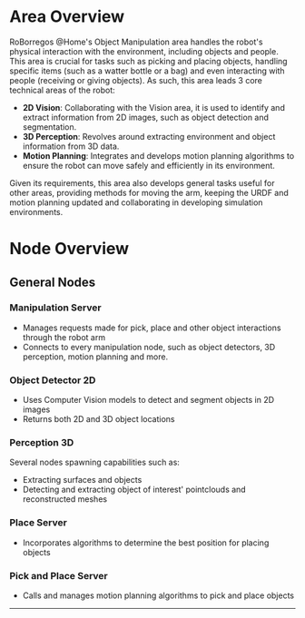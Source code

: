 # Area Overview
RoBorregos @Home's Object Manipulation area handles the robot's physical interaction with the environment, including objects and people. This area is crucial for tasks such as picking and placing objects, handling specific items (such as a watter bottle or a bag) and even interacting with people (receiving or giving objects). As such, this area leads 3 core technical areas of the robot:

- **2D Vision**: Collaborating with the Vision area, it is used to identify and extract information from 2D images, such as object detection and segmentation.
- **3D Perception**: Revolves around extracting environment and object information from 3D data.
- **Motion Planning**: Integrates and develops motion planning algorithms to ensure the robot can move safely and efficiently in its environment.

Given its requirements, this area also develops general tasks useful for other areas, providing methods for moving the arm, keeping the URDF and motion planning updated and collaborating in developing simulation environments.

# Node Overview

## General Nodes

### Manipulation Server
- Manages requests made for pick, place and other object interactions through the robot arm
- Connects to every manipulation node, such as object detectors, 3D perception, motion planning and more. 

### Object Detector 2D
- Uses Computer Vision models to detect and segment objects in 2D images
- Returns both 2D and 3D object locations  

### Perception 3D
Several nodes spawning capabilities such as:
- Extracting surfaces and objects
- Detecting and extracting object of interest' pointclouds and reconstructed meshes

### Place Server
- Incorporates algorithms to determine the best position for placing objects

### Pick and Place Server
- Calls and manages motion planning algorithms to pick and place objects

---